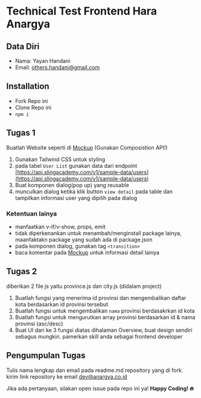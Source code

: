 # Technical Test Frontend Hara Anargya

## Data Diri
* Nama: Yayan Handani
* Email: others.handani@gmail.com

## Installation
* Fork Repo ini
* Clone Repo ini
* `npm i`
  
## Tugas 1
Buatlah Website seperti di [Mockup](https://www.figma.com/file/YPQ5iCEvLc2CTGVSaTKD8M/Untitled?type=design&mode=design&t=VpTQHHG6PqegCa7B-0) (Gunakan Composistion API!)

1. Gunakan Tailwind CSS untuk styling
2. pada tabel `User List` gunakan data dari endpoint [https://api.slingacademy.com/v1/sample-data/users](https://api.slingacademy.com/v1/sample-data/users)
3. Buat komponen dialog(pop up) yang reusable 
4. munculkan dialog ketika klik button `view detail` pada table dan tampilkan informasi user yang dipilih pada dialog
   
### Ketentuan lainya
* manfaatkan v-if/v-show, props, emit
* tidak diperkenankan untuk menambah/menginstall package lainya, maanfaktakn package yang sudah ada di package.json
* pada komponen dialog, gunakan tag `<transition>`
* baca komentar pada [Mockup](https://www.figma.com/file/YPQ5iCEvLc2CTGVSaTKD8M/Untitled?type=design&mode=design&t=VpTQHHG6PqegCa7B-0) untuk informasi detail lainya

  
 ## Tugas 2
 diberikan 2 file js yaitu province.js dan city.js (didalam project)
1. Buatlah fungsi yang menerima id provinsi dan mengembalikan daftar kota berdasarkan id provinsi tersebut
2. Buatlah fungsi untuk mengembalikan `nama` provinsi berdasakrkan id kota
3. Buatlah fungsi untuk mengurutkan array provinsi berdasarkan id & nama provinsi (asc/desc)
4. Buat UI dari ke 3 fungsi diatas dihalaman Overview, buat design sendiri sebagus mungkin. pamerkan skill anda sebagai frontend developer
   
 ## Pengumpulan Tugas
 Tulis nama lengkap dan email pada readme.md repository yang di fork.
 kirim link repository ke email [dev@anargya.co.id]()

 Jika ada pertanyaan, silakan open issue pada repo ini ya!
 <b>Happy Coding! 🔥</b>
